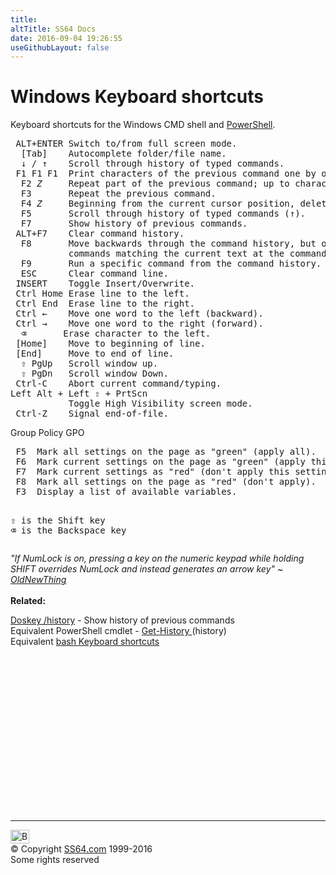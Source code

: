 ```yaml
---
title:
altTitle: SS64 Docs
date: 2016-09-04 19:26:55
useGithubLayout: false
---
```

<!-- #BeginLibraryItem "/Library/head_ntsyntax.lbi" --><!-- #EndLibraryItem --><h1>Windows  Keyboard shortcuts</h1>
<p>Keyboard shortcuts for the Windows CMD shell and <a href="../ps/index.html">PowerShell</a>. </p>
<pre> ALT+ENTER Switch to/from full screen mode.
  [Tab]    Autocomplete folder/file name.
  ↓ / ↑    Scroll through history of typed commands.
 F1 F1 F1  Print characters of the previous command one by one.
  F2 <i>Z</i>     Repeat part of the previous command; up to character <i>Z</i>
  F3       Repeat the previous command.
  F4 <i>Z</i>     Beginning from the current cursor position, delete up to character <i>Z</i>.
  F5       Scroll through history of typed commands (↑).
  F7       Show history of previous commands.
 ALT+F7    Clear command history.
  F8       Move backwards through the command history, but only display
           commands matching the current text at the command prompt.
  F9       Run a specific command from the command history.
  ESC      Clear command line.
 INSERT    Toggle Insert/Overwrite.
 Ctrl Home Erase line to the left.
 Ctrl End  Erase line to the right.
 Ctrl ←    Move one word to the left (backward).
 Ctrl →    Move one word to the right (forward).
  ⌫       Erase character to the left.
 [Home]    Move to beginning of line.
 [End]     Move to end of line.
  ⇧ PgUp   Scroll window up.
  ⇧ PgDn   Scroll window Down.
 Ctrl-C    Abort current command/typing.
Left Alt + Left ⇧ + PrtScn
           Toggle High Visibility screen mode.
 Ctrl-Z    Signal end-of-file.</pre>
<p> Group Policy GPO<br>
</p>
<pre> F5  Mark all settings on the page as "green" (apply all).
 F6  Mark current settings on the page as "green" (apply this setting).
 F7  Mark current settings as "red" (don't apply this setting).
 F8  Mark all settings on the page as "red" (don't apply).
 F3  Display a list of available variables.

⇧ is the Shift key<br>⌫ is the Backspace key </pre>
<p><i class="quote">"If NumLock is on, pressing a key on the numeric keypad while holding  SHIFT  overrides NumLock and instead generates an arrow key" ~ <a href="http://blogs.msdn.com/oldnewthing/archive/2004/09/06/226045.aspx">OldNewThing</a></i>  <br>
<br><b>Related:</b>
</p><p><a href="doskey.html">Doskey /history</a> - Show history of previous commands<br>
Equivalent PowerShell cmdlet - <a href="../ps/get-history.html">Get-History </a>(history) <br>Equivalent <a href="../bash/syntax-keyboard.html">bash Keyboard shortcuts </a></p><!-- #BeginLibraryItem "/Library/foot_nt.lbi" --><p>
<!-- windows300 -->
<ins class="adsbygoogle" style="display:inline-block;width:300px;height:250px" data-ad-client="ca-pub-6140977852749469" data-ad-slot="7649547908"></ins>
<script>
(adsbygoogle = window.adsbygoogle || []).push({});
</script></p>
<hr>
<div id="bl" class="footer"><a href="syntax-keyboard.html#"><img src="../images/top.png" width="30" height="22" alt="Back to the Top"></a></div>
<div id="br" class="footer, tagline">© Copyright <a href="../index.html">SS64.com</a> 1999-2016<br>
Some rights reserved</div><!-- #EndLibraryItem -->

